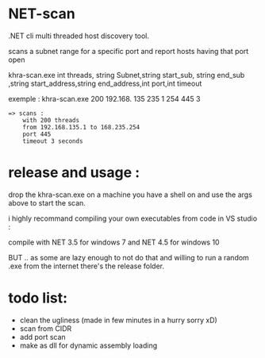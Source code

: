# NET-scan
.NET cli multi threaded host discovery tool.

scans a subnet range for a specific port and report hosts having that port open
 
khra-scan.exe int threads, string Subnet,string start_sub, string end_sub ,string start_address,string end_address,int port,int timeout

exemple :
khra-scan.exe 200 192.168. 135 235 1 254 445 3

```
=> scans :
    with 200 threads
    from 192.168.135.1 to 168.235.254 
    port 445
    timeout 3 seconds
```
# release and usage :

drop the khra-scan.exe on a machine you have a shell on and use the args above to start the scan.

i highly recommand compiling your own executables from code in VS studio :

compile with NET 3.5 for windows 7
and NET 4.5 for windows 10


BUT .. as some are lazy enough to not do that and willing to run a random .exe from the internet there's the release folder.
 
# todo list:
- clean the ugliness (made in few minutes in a hurry sorry xD)
- scan from CIDR
- add port scan
- make as dll for dynamic assembly loading
